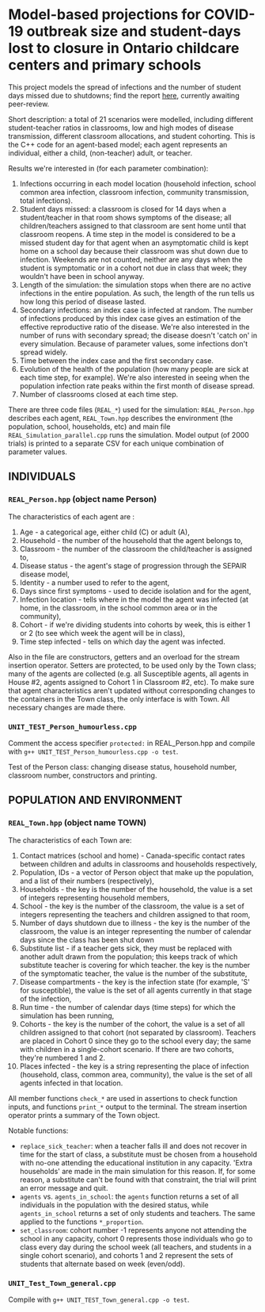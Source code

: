 # Model-based projections for COVID-19 outbreak size and student-days lost to closure in Ontario childcare centers and primary schools

This project models the spread of infections and the number of student days missed due to shutdowns; find the report [here](https://doi.org/10.1101/2020.08.07.20170407), currently awaiting peer-review.

Short description: a total of 21 scenarios were modelled, including different student-teacher ratios in classrooms, low and high modes of disease transmission, different classroom allocations, and student cohorting. This is the C++ code for an agent-based model; each agent represents an individual, either a child, (non-teacher) adult, or teacher. 

Results we're interested in (for each parameter combination):
1) Infections occurring in each model location (household infection, school common area infection, classroom infection, community transmission, total infections).
2) Student days missed: a classroom is closed for 14 days when a student/teacher in that room shows symptoms of the disease; all children/teachers assigned to that classroom are sent home until that classroom reopens. A time step in the model is considered to be a missed student day for that agent when an asymptomatic child is kept home on a school day because their classroom was shut down due to infection. Weekends are not counted, neither are any days when the student is symptomatic or in a cohort not due in class that week; they wouldn't have been in school anyway.
3) Length of the simulation: the simulation stops when there are no active infections in the entire population. As such, the length of the run tells us how long this period of disease lasted.
4) Secondary infections: an index case is infected at random. The number of infections produced by this index case gives an estimation of the effective reproductive ratio of the disease. We're also interested in the number of runs with secondary spread; the disease doesn't 'catch on' in every simulation. Because of parameter values, some infections don't spread widely. 
5) Time between the index case and the first secondary case.
6) Evolution of the health of the population (how many people are sick at each time step, for example). We're also interested in seeing when the population infection rate peaks within the first month of disease spread.
7) Number of classrooms closed at each time step. 

There are three code files (``` REAL_* ```) used for the simulation: ``` REAL_Person.hpp ``` describes each agent, ``` REAL_Town.hpp ``` describes the environment (the population, school, households, etc) and main file ``` REAL_Simulation_parallel.cpp ``` runs the simulation. Model output (of 2000 trials) is printed to a separate CSV for each unique combination of parameter values.

## INDIVIDUALS

### ``` REAL_Person.hpp ``` (object name Person)
The characteristics of each agent are :
1. Age - a categorical age, either child (C) or adult (A),
2. Household - the number of the household that the agent belongs to,
3. Classroom - the number of the classroom the child/teacher is assigned to,
4. Disease status - the agent's stage of progression through the SEPAIR disease model,
5. Identity - a number used to refer to the agent,
6. Days since first symptoms - used to decide isolation and for the agent,
7. Infection location - tells where in the model the agent was infected (at home, in the classroom, in the school common area or in the community),
8. Cohort - if we're dividing students into cohorts by week, this is either 1 or 2 (to see which week the agent will be in class),
9. Time step infected - tells on which day the agent was infected.

Also in the file are constructors, getters and an overload for the stream insertion operator. Setters are protected, to be used only by the Town class; many of the agents are collected (e.g. all Susceptible agents, all agents in House #2, agents assigned to Cohort 1 in Classroom #2, etc). To make sure that agent characteristics aren't updated without corresponding changes to the containers in the Town class, the only interface is with Town. All necessary changes are made there.

### ``` UNIT_TEST_Person_humourless.cpp ```

Comment the access specifier ``` protected: ``` in REAL_Person.hpp and compile with ``` g++ UNIT_TEST_Person_humourless.cpp -o test ```.

Test of the Person class: changing disease status, household number, classroom number, constructors and printing.

## POPULATION AND ENVIRONMENT

### ``` REAL_Town.hpp ``` (object name TOWN)

The characteristics of each Town are:
1) Contact matrices (school and home) - Canada-specific contact rates between children and adults in classrooms and households respectively,
2) Population, IDs - a vector of Person object that make up the population, and a list of their numbers (respectively),
3) Households - the key is the number of the household, the value is a set of integers representing household members,
4) School - the key is the number of the classroom, the value is a set of integers representing the teachers and children assigned to that room,
5) Number of days shutdown due to illness - the key is the number of the classroom, the value is an integer representing the number of calendar days since the class has been shut down
6) Substitute list - if a teacher gets sick, they must be replaced with another adult drawn from the population; this keeps track of which substitute teacher is covering for which teacher. the key is the number of the symptomatic teacher, the value is the number of the substitute,
7) Disease compartments - the key is the infection state (for example, 'S' for susceptible), the value is the set of all agents currently in that stage of the infection,
8) Run time - the number of calendar days (time steps) for which the simulation has been running,
9) Cohorts - the key is the number of the cohort, the value is a set of all children assigned to that cohort (not separated by classroom). Teachers are placed in Cohort 0 since they go to the school every day; the same with children in a single-cohort scenario. If there are two cohorts, they're numbered 1 and 2.
10) Places infected - the key is a string representing the place of infection (household, class, common area, community), the value is the set of all agents infected in that location.

All member functions ``` check_* ``` are used in assertions to check function inputs, and functions ``` print_* ``` output to the terminal. The stream insertion operator prints a summary of the Town object.

Notable functions:
- ``` replace_sick_teacher ```: when a teacher falls ill and does not recover in time for the start of class, a substitute must be chosen from a household with no-one attending the educational institution in any capacity. 'Extra households' are made in the main simulation for this reason. If, for some reason, a substitute can't be found with that constraint, the trial will print an error message and quit. 
- ``` agents ``` vs. ``` agents_in_school ```: the ``` agents ``` function returns a set of all individuals in the population with the desired status, while ``` agents_in_school ``` returns a set of only students and teachers. The same applied to the functions ``` *_proportion ```.
- ``` set_classroom ```: cohort number -1 represents anyone not attending the school in any capacity, cohort 0 represents those individuals who go to class every day during the school week (all teachers, and students in a single cohort scenario), and cohorts 1 and 2 represent the sets of students that alternate based on week (even/odd).

### ``` UNIT_Test_Town_general.cpp ```

Compile with ``` g++ UNIT_TEST_Town_general.cpp -o test ```.





